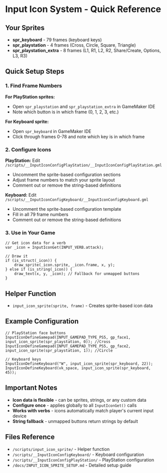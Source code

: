 # Input Icon System - Quick Reference

## Your Sprites

- **spr_keyboard** - 79 frames (keyboard keys)
- **spr_playstation** - 4 frames (Cross, Circle, Square, Triangle)
- **spr_playstation_extra** - 8 frames (L1, R1, L2, R2, Share/Create, Options, L3, R3)

## Quick Setup Steps

### 1. Find Frame Numbers

**For PlayStation sprites:**
- Open `spr_playstation` and `spr_playstation_extra` in GameMaker IDE
- Note which button is in which frame (0, 1, 2, 3, etc.)

**For Keyboard sprite:**
- Open `spr_keyboard` in GameMaker IDE
- Click through frames 0-78 and note which key is in which frame

### 2. Configure Icons

**PlayStation:**
Edit `/scripts/__InputIconConfigPlayStation/__InputIconConfigPlayStation.gml`
- Uncomment the sprite-based configuration sections
- Adjust frame numbers to match your sprite layout
- Comment out or remove the string-based definitions

**Keyboard:**
Edit `/scripts/__InputIconConfigKeyboard/__InputIconConfigKeyboard.gml`
- Uncomment the sprite-based configuration template
- Fill in all 79 frame numbers
- Comment out or remove the string-based definitions

### 3. Use in Your Game

```gml
// Get icon data for a verb
var _icon = InputIconGet(INPUT_VERB.attack);

// Draw it
if (is_struct(_icon)) {
    draw_sprite(_icon.sprite, _icon.frame, x, y);
} else if (is_string(_icon)) {
    draw_text(x, y, _icon); // Fallback for unmapped buttons
}
```

## Helper Function

- `input_icon_sprite(sprite, frame)` - Creates sprite-based icon data

## Example Configuration

```gml
// PlayStation face buttons
InputIconDefineGamepad(INPUT_GAMEPAD_TYPE_PS5, gp_face1, input_icon_sprite(spr_playstation, 0)); //Cross
InputIconDefineGamepad(INPUT_GAMEPAD_TYPE_PS5, gp_face2, input_icon_sprite(spr_playstation, 1)); //Circle

// Keyboard keys
InputIconDefineKeyboard("W", input_icon_sprite(spr_keyboard, 22));
InputIconDefineKeyboard(vk_space, input_icon_sprite(spr_keyboard, 45));
```

## Important Notes

- **Icon data is flexible** - can be sprites, strings, or any custom data
- **Configure once** - applies globally to all `InputIconGet()` calls
- **Works with verbs** - icons automatically match player's current input device
- **String fallback** - unmapped buttons return strings by default

## Files Reference

- `/scripts/input_icon_sprite/` - Helper function
- `/scripts/__InputIconConfigKeyboard/` - Keyboard configuration
- `/scripts/__InputIconConfigPlayStation/` - PlayStation configuration
- `/docs/INPUT_ICON_SPRITE_SETUP.md` - Detailed setup guide
